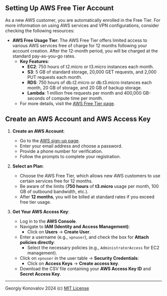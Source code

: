 ## <a id="setting-up-aws-free-tier">Setting Up AWS Free Tier Account</a>

As a new AWS customer, you are automatically enrolled in the Free Tier. For more information on using AWS services and VPN configurations, consider checking the following resources:

- **AWS Free Usage Tier**: The AWS Free Tier offers limited access to various AWS services free of charge for 12 months following your account creation. After the 12-month period, you will be charged at the standard pay-as-you-go rates. 
  - **Key Features**:
    - **EC2**: 750 hours of t2.micro or t3.micro instances each month.
    - **S3**: 5 GB of standard storage, 20,000 GET requests, and 2,000 PUT requests each month.
    - **RDS**: 750 hours of db.t2.micro or db.t3.micro instances each month, 20 GB of storage, and 20 GB of backup storage.
    - **Lambda**: 1 million free requests per month and 400,000 GB-seconds of compute time per month.
  - For more details, visit the [AWS Free Tier page](https://aws.amazon.com/free/).

## <a id="create-aws-and-access-keys">Create an AWS Account and AWS Access Key</a>

1. **Create an AWS Account**:
    - Go to the [AWS sign-up page](https://aws.amazon.com/free/).
    - Enter your email address and choose a password.
    - Provide a phone number for verification.
    - Follow the prompts to complete your registration.
   
2. **Select an Plan**:
    - Choose the AWS Free Tier, which allows new AWS customers to use certain services free for 12 months.
    - Be aware of the limits (**750 hours** of **t3.micro** usage per month, 100 GB of outbound bandwidth, etc.).
    - After **12 months**, you will be billed at standard rates if you exceed free tier usage.
   
3. **Get Your AWS Access Key**:
    - Log in to the **AWS Console**.
    - Navigate to **IAM (Identity and Access Management)**:
      - Click on **Users** → **Create User**.
    - Enter a username (e.g., `vpnuser`), and check the box for **Attach policies directly**:
      - Select the necessary policies (e.g., `AdministratorAccess` for EC2 management).
    - Click on `vpnuser` in the user table → **Security Credentials**:
      - Click on **Access Keys** → **Create access key**.
    - Download the CSV file containing your **AWS Access Key ID** and **Secret Access Key**.




------------
Georgiy Konovalov 2024 (c) [MIT License](https://opensource.org/licenses/MIT)